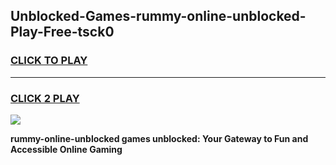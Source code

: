 
## Unblocked-Games-rummy-online-unblocked-Play-Free-tsck0
<h3>
<a href="https://premium76.site?title=rummy-online-unblocked&ref=18A1">CLICK TO PLAY</a></h3>
<hr>

<h3>
<a href="https://premium76.site?title=rummy-online-unblocked&ref=18A1">CLICK 2 PLAY</a>
  
</h3>

<a href="https://premium76.site?title=rummy-online-unblocked&ref=18A1"><img src="https://clearcache.store/games.png"></a>


**rummy-online-unblocked games unblocked: Your Gateway to Fun and Accessible Online Gaming**

